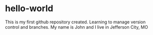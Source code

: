 # hello-world
This is my first github repository created. Learning to manage version control and branches.
My name is John and I live in Jefferson City, MO
